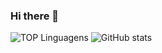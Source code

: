 ### Hi there 👋
![TOP Linguagens](https://github-readme-stats.vercel.app/api/top-langs/?username=arthursbmatos9&layout=compact&theme=dracula)
![GitHub stats](https://github-readme-stats.vercel.app/api?username=arthursbmatos9\&hide=contribs,issues)

<!--
**arthursbmatos9/arthursbmatos9** is a ✨ _special_ ✨ repository because its `README.md` (this file) appears on your GitHub profile.

Here are some ideas to get you started:

- 🔭 I’m currently working on ...
- 🌱 I’m currently learning ...
- 👯 I’m looking to collaborate on ...
- 🤔 I’m looking for help with ...
- 💬 Ask me about ...
- 📫 How to reach me: ...
- 😄 Pronouns: ...
- ⚡ Fun fact: ...
-->
